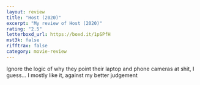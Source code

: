 ```yaml
---
layout: review
title: "Host (2020)"
excerpt: "My review of Host (2020)"
rating: "2.5"
letterboxd_url: https://boxd.it/1pSPfH
mst3k: false
rifftrax: false
category: movie-review
---
```


Ignore the logic of why they point their laptop and phone cameras at shit, I guess... I mostly like it, against my better judgement
